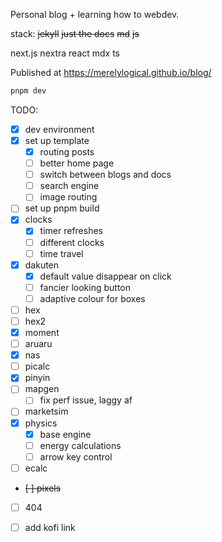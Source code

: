 Personal blog + learning how to webdev.

stack:
~~jekyll~~
~~just the docs~~
~~md~~
~~js~~

next.js
nextra
react
mdx
ts

Published at https://merelylogical.github.io/blog/

```bash
pnpm dev
```

TODO:

- [x] dev environment
- [x] set up template
  - [x] routing posts
  - [ ] better home page
  - [ ] switch between blogs and docs
  - [ ] search engine
  - [ ] image routing
- [ ] set up pnpm build
- [x] clocks
  - [x] timer refreshes
  - [ ] different clocks
  - [ ] time travel
- [x] dakuten
  - [x] default value disappear on click
  - [ ] fancier looking button
  - [ ] adaptive colour for boxes
- [ ] hex
- [ ] hex2
- [x] moment
- [ ] aruaru
- [x] nas
- [ ] picalc
- [x] pinyin
- [ ] mapgen
  - [ ] fix perf issue, laggy af
- [ ] marketsim
- [x] physics
  - [x] base engine
  - [ ] energy calculations
  - [ ] arrow key control
- [ ] ecalc
- ~~[ ] pixels~~
- [ ] 404
- [ ] add kofi link


